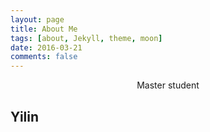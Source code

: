```yaml
---
layout: page
title: About Me
tags: [about, Jekyll, theme, moon]
date: 2016-03-21
comments: false
---
```

    
<center> Master student</center>

## Yilin



